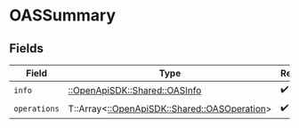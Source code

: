# OASSummary


## Fields

| Field                                                                               | Type                                                                                | Required                                                                            | Description                                                                         |
| ----------------------------------------------------------------------------------- | ----------------------------------------------------------------------------------- | ----------------------------------------------------------------------------------- | ----------------------------------------------------------------------------------- |
| `info`                                                                              | [::OpenApiSDK::Shared::OASInfo](../../models/shared/oasinfo.md)                     | :heavy_check_mark:                                                                  | N/A                                                                                 |
| `operations`                                                                        | T::Array<[::OpenApiSDK::Shared::OASOperation](../../models/shared/oasoperation.md)> | :heavy_check_mark:                                                                  | N/A                                                                                 |